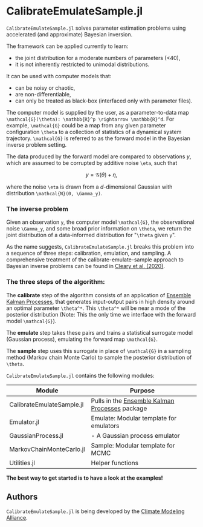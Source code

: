 # CalibrateEmulateSample.jl

`CalibrateEmulateSample.jl` solves parameter estimation problems using accelerated (and approximate) Bayesian inversion.

The framework can be applied currently to learn:
- the joint distribution for a moderate numbers of parameters (<40),
- it is not inherently restricted to unimodal distributions.

It can be used with computer models that:
- can be noisy or chaotic,
- are non-differentiable,
- can only be treated as black-box (interfaced only with parameter files).

The computer model is supplied by the user, as a parameter-to-data map ``\mathcal{G}(\theta): \mathbb{R}^p \rightarrow \mathbb{R}^d``. For example, ``\mathcal{G}`` could be a map from any given parameter configuration ``\theta`` to a collection of statistics of a dynamical system trajectory. ``\mathcal{G}`` is referred to as the forward model in the Bayesian inverse problem setting.

The data produced by the forward model are compared to observations $y$, which are assumed to be corrupted by additive noise ``\eta``, such that
```math
y = \mathcal{G}(\theta) + \eta,
```
where the noise ``\eta`` is drawn from a $d$-dimensional Gaussian with distribution ``\mathcal{N}(0, \Gamma_y)``.

### The inverse problem

Given an observation ``y``, the computer model ``\mathcal{G}``, the observational noise ``\Gamma_y``, and some broad prior information on ``\theta``, we return the joint distribution of a data-informed distribution for "``\theta`` given ``y``".
 
As the name suggests, `CalibrateEmulateSample.jl` breaks this problem into a sequence of three steps: calibration, emulation, and sampling. A comprehensive treatment of the calibrate-emulate-sample approach to Bayesian inverse problems can be found in [Cleary et al. (2020)](https://arxiv.org/pdf/2001.03689.pdf).

### The three steps of the algorithm:

The **calibrate** step of the algorithm consists of an application of [Ensemble Kalman Processes](https://github.com/CliMA/EnsembleKalmanProcesses.jl), that generates input-output pairs in high density around an optimal parameter ``\theta^*``. This ``\theta^*`` will be near a mode of the posterior distribution (Note: This the only time we interface with the forward model ``\mathcal{G}``).

The **emulate** step takes these pairs and trains a statistical surrogate model (Gaussian process), emulating the forward map ``\mathcal{G}``.

The **sample** step uses this surrogate in place of ``\mathcal{G}`` in a sampling method (Markov chain Monte Carlo) to sample the posterior distribution of ``\theta``.

`CalibrateEmulateSample.jl` contains the following modules:

Module                       | Purpose
-----------------------------|--------------------------------------------------------
CalibrateEmulateSample.jl    | Pulls in the [Ensemble Kalman Processes](https://github.com/CliMA/EnsembleKalmanProcesses.jl) package
Emulator.jl                  | Emulate: Modular template for emulators
GaussianProcess.jl           | - A Gaussian process emulator
MarkovChainMonteCarlo.jl     | Sample: Modular template for MCMC 
Utilities.jl                 | Helper functions

**The best way to get started is to have a look at the examples!**

## Authors

`CalibrateEmulateSample.jl` is being developed by the [Climate Modeling
Alliance](https://clima.caltech.edu).